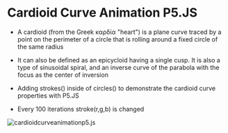 # Cardioid Curve Animation P5.JS

- A cardioid (from the Greek καρδία "heart") is a plane curve traced by a point on the perimeter of a circle that is rolling around a fixed circle of the same radius

- It can also be defined as an epicycloid having a single cusp. It is also a type of sinusoidal spiral, and an inverse curve of the parabola with the focus as the center of inversion

- Adding strokes() inside of circles() to demonstrate the cardioid curve properties with P5.JS

- Every 100 iterations stroke(r,g,b) is changed


![cardioidcurveanimationp5.js](img/curve.gif)